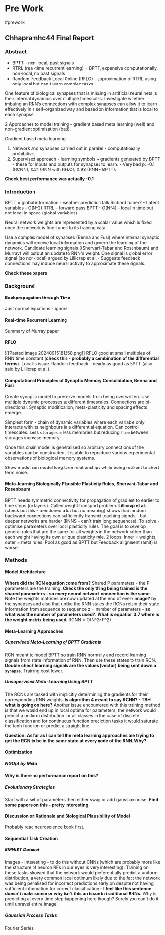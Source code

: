 # Pre Work
#prework
## Chhapramhc44 Final Report
### Abstract
- BPTT - non-local, past signals
- RTRL (real-time recurrent learning) = BPTT, expensive computationally, non-local, no past signals
- Random-Feedback Local Online (RFLO) - approximation of RTRL using only local but can't learn complex tasks.

One feature of biological synapses that is missing in artificial neural nets is their internal dynamics over multiple timescales.
Investigate whether imbuing an RNN’s connections with complex synapses can allow it to learn effectively in a self-organized way and based on information that is local to each synapse.

2 Approaches to model training - gradient based meta learning (well) and non-gradient optimisation (bad).

Gradient based meta learning
1) Network and synapses carried out in parallel - computationally prohibitive.
2) Supervised approach - learning symbols + gradients generated by BPTT - these for inputs and outputs for synapses to learn. - Very bad p: -0.1 (RCNN), 0.21 (RNN with RFLO), 0.98 (RNN - BPTT).

**Check best performance was actually -0.1**

### Introduction

BPTT = global information - weather prediction talk Richard turner? - Latent variables - O(N^2)
RTRL - forward pass BPTT - O(N^4) - local in time but not local in space (global variables)

Neural network weights are represented by a scalar value which is fixed once the network is fine-tuned to its training data.

Use a complex model of synapses (Benna and Fusi) where internal synaptic dynamics will receive local information and govern the learning of the network. 
Candidate learning signals ((Shervani-Tabar and Rosenbaum) and Murray) will output an update to RNN's weight.
One signal is global error signal (so non-local) argued by Lillicrap et al. - Suggests feedback connections may induce neural activity to approximate these signals.

**Check these papers**

### Background

#### Backpropagation through Time

Just normal equations - ignore.

#### Real-time Recurrent Learning

Summary of Murray paper

#### RFLO

![[Pasted image 20240915181258.png]]
RFLO good at small multiples of RNN time constant (**check this - probably a combination of the differential terms**).
Local is issue.
Random feedback - nearly as good as BPTT (also said by Lillicrap et al.).
#### Computational Principles of Synaptic Memory Consolidation, Benna and Fusi

Create synaptic model to preserve models from being overwritten.
Use multiple dynamic processes at different timescales.
Connections are bi-directional.
Synaptic modification, meta-plasticity and spacing effects emerge.

Simplest form - chain of dynamic variables where each variable only interacts with its neighbours in a differential equation.
Can control timescales.
Less `storages` = less memories but reducing `flow` between storages increase memory.

Once this chain model is generalised so arbitrary connections of the variables can be constructed, it is able to reproduce various experimental observations of biological memory systems.

Show model can model long term relationships while being resilient to short term noise.

#### Meta-learning Biologically Plausible Plasticity Rules, Shervani-Tabar and Rosenbaum
BPTT needs symmetric connectivity for propagation of gradient to earlier to time steps (or layers).
Called weight transport problem.
**Lillicrap et al.** (check out this - mentioned a lot but no meaning) shows that random backward connections can sufficiently transmit teaching signals - but deeper networks are harder (RNNS - can't train long sequences).
To solve - optimise parameters over local plasticity rules.
The goal is to develop general rules that are the same for all weights in the network rather than each weight having its own unique plasticity rule.
2 loops: Inner = weights, outer = meta rules.
Pool as good as BPTT but Feedback alignment (amit) is worse.
### Methods
#### Model Architecture
**Where did the RCN equation come from?**
Shared P parameters - the P parameters are the training. **Check the only thing being trained is the shared parameters - so every neural network connection is the same.**
Note the weights matrices are now updated at the end of every **image?** by the synapses and also that unlike the RNN states the RCNs retain their state information from sequence to sequence
z = number of parameters - **so what was the number of parameters used?**.
**What is equation 3.7 where is the weight matrix being used.**
RCNN = O(N^2$\times$P^2)
#### Meta-Learning Approaches
##### Supervised Meta-Learning of BPTT Gradients
RCN meant to model BPTT so train RNN normally and record learning signals from state information of RNN. Then use these states to train RCN.
**Double check learning signals are the values (vector) being sent down a `synapse`.**
Training cost lower.
##### Unsupervised Meta-Learning Using BPTT
The RCNs are tasked with implicitly determining the gradients for their corresponding RNN weights.
**Is algorithm 4 meant to say RCNN? - TBH what is going on here?**
Another issue encountered with this training method is that we would end up in local optima for parameters, the network would predict a uniform distribution for all classes in the case of discrete classification and for continuous function prediction tasks it would saturate the tanh function or predict a straight line.

**Question: As far as I can tell the meta learning approaches are trying to get the RCN to be in the same state at every node of the RNN. Why?**
#### Optimization
##### NGOpt by Meta
**Why is there no performance report on this?**
##### Evolutionary Strategies
Start with a set of parameters then either swap or add gaussian noise.
**Find some papers on this - pretty interesting.**
#### Discussion on Rationale and Biological Plausibility of Model
Probably read neuroscience book first.
#### Sequential Task Creation
##### EMNIST Dataset
Images - interesting - to do this without CNNs (which are probably more like the structure of neuron RFs in our eyes is very interesting).
Training on these tasks showed that the network would preferentially predict a uniform distribution, a very common local optimum likely due to the fact the network was being penalised for incorrect predictions early on despite not having sufficient information for correct classification - **I feel like this sentence doesn't make sense or why isn't this an issue in traditional RNNs**.
Why is predicting at every time step happening here though? Surely you can't do it until unravel entire image.
##### Gaussian Process Tasks
Fourier Series.
